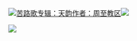 [![](https://res.chinacath.cn/web/2024/11/08/1731030050068.png@!w100h100)苦路歌专辑：天韵作者：周至教区![](https://res.chinacath.cn/web/icon/play-128.png)](http://www.zhouzhidiocese.com/track/109358)

![](https://res.chinacath.cn/web/images/2022/12/02/1669943985010.jpg)